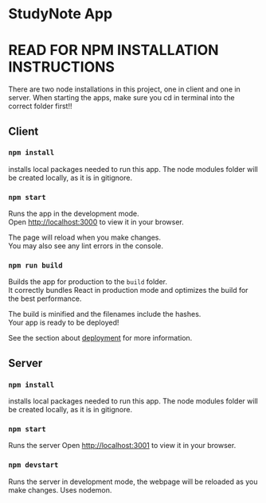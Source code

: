 # StudyNote App

# READ FOR NPM INSTALLATION INSTRUCTIONS

There are two node installations in this project, one in client and one in server. When starting the apps, make sure you cd in terminal into the correct folder first!!



## Client

### `npm install`
installs local packages needed to run this app. The node modules folder will be created locally, as it is in gitignore. 

### `npm start`

Runs the app in the development mode.\
Open [http://localhost:3000](http://localhost:3000) to view it in your browser.

The page will reload when you make changes.\
You may also see any lint errors in the console.

### `npm run build`

Builds the app for production to the `build` folder.\
It correctly bundles React in production mode and optimizes the build for the best performance.

The build is minified and the filenames include the hashes.\
Your app is ready to be deployed!

See the section about [deployment](https://facebook.github.io/create-react-app/docs/deployment) for more information.



## Server

### `npm install`
installs local packages needed to run this app. The node modules folder will be created locally, as it is in gitignore. 

### `npm start`

Runs the server
Open [http://localhost:3001](http://localhost:3001) to view it in your browser.

### `npm devstart`

Runs the server in development mode, the webpage will be reloaded as you make changes. Uses nodemon. 